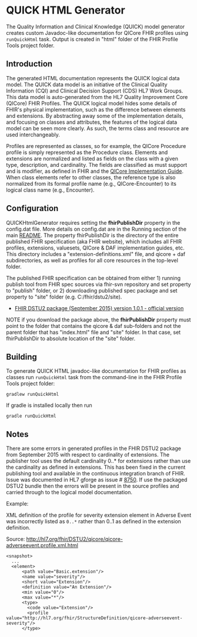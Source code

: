 # QUICK HTML Generator

The Quality Information and Clinical Knowledge (QUICK) model generator creates custom Javadoc-like documentation for QICore FHIR profiles
using `runQuickHtml` task. Output is created in "html" folder of the FHIR Profile Tools project folder.

## Introduction

The generated HTML documentation represents the QUICK logical data model. The QUICK data model is an initiative of the
Clinical Quality Information (CQI) and Clinical Decision Support (CDS) HL7 Work Groups. This data model is auto-generated
from the HL7 Quality Improvement Core (QICore) FHIR Profiles. The QUICK logical model hides some details of FHIR's
physical implementation, such as the difference between elements and extensions. By abstracting away some of the
implementation details, and focusing on classes and attributes, the features of the logical data model can be
seen more clearly. As such, the terms class and resource are used interchangeably.

Profiles are represented as classes, so for example, the QICore Procedure profile is simply represented as the
Procedure class. Elements and extensions are normalized and listed as fields on the class with a given type,
description, and cardinality. The fields are classified as must support and is modifier, as defined in FHIR
and the [QICore Implementation Guide](http://hl7.org/fhir/DSTU2/qicore/qicore.html).
When class elements refer to other classes, the reference type is also normalized from its formal profile name
(e.g., QICore-Encounter) to its logical class name (e.g., Encounter).

## Configuration

QUICKHtmlGenerator requires setting the **fhirPublishDir** property in the config.dat file.
More details on config.dat are in the Running section of the main [README](README.md).
The property fhirPublishDir is the directory of the entire published FHIR specification (aka FHIR website),
which includes all FHIR profiles, extensions, valuesets, QICore & DAF implementation guides, etc.
This directory includes a "extension-definitions.xml" file, and qicore + daf subdirectories,
as well as profiles for all core resources in the top-level folder.

The published FHIR specification can be obtained from either 1) running publish tool from
FHIR spec sources via fhir-svn repository and set property to "publish" folder, or 2) downloading published spec package
and set property to "site" folder (e.g. C:/fhir/dstu2/site).
* [FHIR DSTU2 package (September 2015) version 1.0.1 - official version](http://hl7.org/fhir/DSTU2/fhir-spec.zip)
 
NOTE if you download the package above, the **fhirPublishDir** property must point to the folder that contains the
qicore & daf sub-folders and not the parent folder that has "index.html" file and "site" folder.
In that case, set fhirPublishDir to absolute location of the "site" folder.

## Building

To generate QUICK HTML javadoc-like documentation for FHIR profiles as classes run `runQuickHtml` task
from the command-line in the FHIR Profile Tools project folder:

    gradlew runQuickHtml

 If gradle is installed locally then run

    gradle runQuickHtml

## Notes

There are some errors in generated profiles in the FHIR DSTU2 package from September 2015 with respect to cardinality of extensions.
The publisher tool uses the default cardinality 0..* for extensions rather than use the cardinality as defined in extensions. This has
been fixed in the current publishing tool and available in the continuous integration branch of FHIR. Issue was documented in HL7
gforge as issue # [8750](http://gforge.hl7.org/gf/project/fhir/tracker/?action=TrackerItemEdit&tracker_item_id=8750).
If use the packaged DSTU2 bundle then the errors will be present in the source profiles and carried through to the logical model documentation.

Example:

XML definition of the profile for severity extension element in Adverse Event was incorrectly listed as `0..*` rather than 0..1
as defined in the extension definition.

Source: http://hl7.org/fhir/DSTU2/qicore/qicore-adverseevent.profile.xml.html
```
<snapshot>
  ...
  <element>
      <path value="Basic.extension"/>
      <name value="severity"/>
      <short value="Extension"/>
      <definition value="An Extension"/>
      <min value="0"/>
      <max value="*"/>
      <type>
        <code value="Extension"/>
        <profile value="http://hl7.org/fhir/StructureDefinition/qicore-adverseevent-severity"/>
      </type>
```
